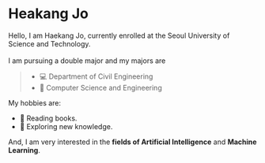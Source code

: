 Heakang Jo
===========================
Hello, I am Haekang Jo, currently enrolled at the Seoul University of Science and Technology.<br><br>
I am pursuing a double major and my majors are

>*  :computer: Department of Civil Engineering
>*  :office: Computer Science and Engineering



My hobbies are:

* :ledger: Reading books.
* :stars: Exploring new knowledge.

And, I am very interested in the **fields of Artificial Intelligence** and **Machine Learning**.
